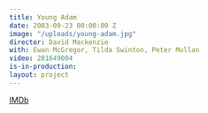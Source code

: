 ```yaml
---
title: Young Adam
date: 2003-09-23 00:00:00 Z
image: "/uploads/young-adam.jpg"
director: David Mackenzie
with: Ewan McGregor, Tilda Swinton, Peter Mullan
video: 281649004
is-in-production: 
layout: project
---
```


[IMDb](https://www.imdb.com/title/tt0289635/?ref_=nv_sr_srsg_0_tt_1_nm_7_q_young%2520adam)